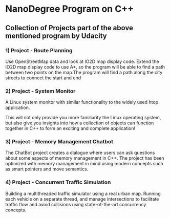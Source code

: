 # NanoDegree Program on C++ 

## Collection of Projects part of the above mentioned program by Udacity

### 1) Project - Route Planning

Use OpenStreetMap data and look at IO2D map display code. 
Extend the IO2D map display code to use A*,
so the program will be able to find a path between two points
on the map.The program will find
a path along the city streets to connect the start and end

### 2) Project - System Monitor

A Linux system monitor with similar functionality to the widely
used htop application.

This will not only provide you more familiarity
the Linux operating system, but also give you insights into how a
collection of objects can function together in C++ to form an exciting
and complete application!

### 3) Project - Memory Management Chatbot

The ChatBot project creates a dialogue where users can ask questions
about some aspects of memory management in C++. 
The project has been optimized with memory management in mind using
modern concepts such as smart pointers and move semantics.

### 4) Project - Concurrent Traffic Simulation

Building a multithreaded traffic simulator using a real urban map.
Running each vehicle on a separate thread, and manage intersections
to facilitate traffic flow and avoid collisions using state-of-the-art
concurrency concepts.





